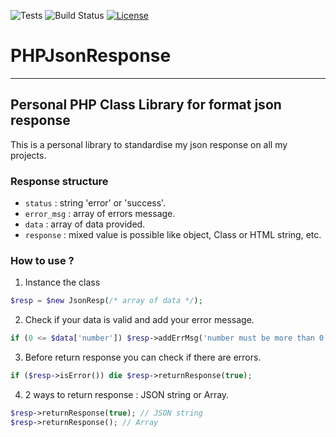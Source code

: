 ![Tests](https://github.com/alexcane/php-json-response/actions/workflows/phpunit.yml/badge.svg)
![Build Status](https://github.com/alexcane/php-json-response/actions/workflows/unit_test.yml/badge.svg)
[![License](https://poser.pugx.org/alexcane/php-json-response/license)](https://packagist.org/packages/alexcane/php-json-response)


# PHPJsonResponse

---
Personal PHP Class Library for format json response
---

This is a personal library to standardise my json response on all my projects.

### Response structure
- `status` : string 'error' or 'success'.
- `error_msg` : array of errors message.
- `data` : array of data provided.
- `response` : mixed value is possible like object, Class or HTML string, etc.

### How to use ?
1) Instance the class
```php
$resp = $new JsonResp(/* array of data */);
```
2) Check if your data is valid and add your error message.
```php
if (0 <= $data['number']) $resp->addErrMsg('number must be more than 0');
```
3) Before return response you can check if there are errors.
```php
if ($resp->isError()) die $resp->returnResponse(true);
```
4) 2 ways to return response : JSON string or Array.
```php
$resp->returnResponse(true); // JSON string
$resp->returnResponse(); // Array
```
